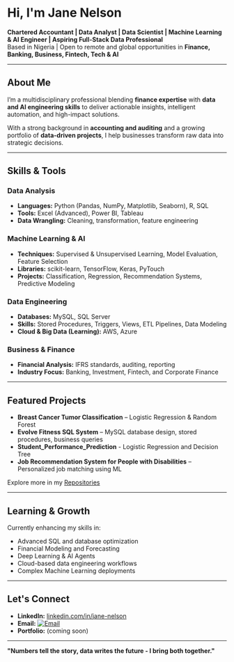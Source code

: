 # Hi, I'm Jane Nelson

 **Chartered Accountant | Data Analyst | Data Scientist | Machine Learning & AI Engineer | Aspiring Full-Stack Data Professional**  
 Based in Nigeria |  Open to remote and global opportunities in **Finance, Banking, Business, Fintech, Tech & AI**  

---

##  About Me  

I’m a multidisciplinary professional blending **finance expertise** with **data and AI engineering skills** to deliver actionable insights, intelligent automation, and high-impact solutions.  

With a strong background in **accounting and auditing** and a growing portfolio of **data-driven projects**, I help businesses transform raw data into strategic decisions.  
  

---

##  Skills & Tools  

###  Data Analysis
- **Languages:** Python (Pandas, NumPy, Matplotlib, Seaborn), R, SQL  
- **Tools:** Excel (Advanced), Power BI, Tableau  
- **Data Wrangling:** Cleaning, transformation, feature engineering  

###  Machine Learning & AI
- **Techniques:** Supervised & Unsupervised Learning, Model Evaluation, Feature Selection  
- **Libraries:** scikit-learn, TensorFlow, Keras, PyTouch  
- **Projects:** Classification, Regression, Recommendation Systems, Predictive Modeling  

###  Data Engineering
- **Databases:** MySQL, SQL Server  
- **Skills:** Stored Procedures, Triggers, Views, ETL Pipelines, Data Modeling  
- **Cloud & Big Data (Learning):** AWS, Azure  

###  Business & Finance
- **Financial Analysis:** IFRS standards, auditing, reporting  
- **Industry Focus:** Banking, Investment, Fintech, and Corporate Finance  

---

##  Featured Projects
-  **Breast Cancer Tumor Classification** – Logistic Regression & Random Forest  
-  **Evolve Fitness SQL System** – MySQL database design, stored procedures, business queries
-  **Student_Performance_Prediction** - Logistic Regression and Decision Tree
-  **Job Recommendation System for People with Disabilities** – Personalized job matching using ML  

 Explore more in my [Repositories](https://github.com/NelsonJane?tab=repositories)

---

##  Learning & Growth
Currently enhancing my skills in:
- Advanced SQL and database optimization
- Financial Modeling and Forecasting
- Deep Learning & AI Agents  
- Cloud-based data engineering workflows  
- Complex Machine Learning deployments  

---

##  Let's Connect
- **LinkedIn:** [linkedin.com/in/jane-nelson](https://www.linkedin.com/in/jane-nelson-aca/)  
- **Email:** [![Email](https://img.shields.io/badge/Email-D14836?style=for-the-badge&logo=gmail&logoColor=white)](mailto:iduozeejane@gmail.com)
- **Portfolio:** (coming soon)

---

 **"Numbers tell the story, data writes the future - I bring both together."**  

<!--
**NelsonJane/NelsonJane** is a ✨ _special_ ✨ repository because its `README.md` (this file) appears on your GitHub profile.


